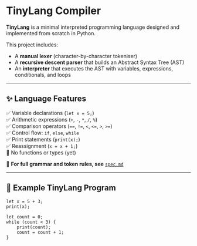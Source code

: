 # TinyLang Compiler

**TinyLang** is a minimal interpreted programming language designed and implemented from scratch in Python.

This project includes:
- A **manual lexer** (character-by-character tokeniser)
- A **recursive descent parser** that builds an Abstract Syntax Tree (AST)
- An **interpreter** that executes the AST with variables, expressions, conditionals, and loops

---

## ✨ Language Features

✅ Variable declarations (`let x = 5;`)  
✅ Arithmetic expressions (`+`, `-`, `*`, `/`, `%`)  
✅ Comparison operators (`==`, `!=`, `<`, `<=`, `>`, `>=`)  
✅ Control flow: `if`, `else`, `while`  
✅ Print statements (`print(x);`)  
✅ Reassignment (`x = x + 1;`)  
🚫 No functions or types (yet)

📖 **For full grammar and token rules, see** [`spec.md`](./spec.md)

---

## 🧪 Example TinyLang Program

```tiny
let x = 5 + 3;
print(x);

let count = 0;
while (count < 3) {
    print(count);
    count = count + 1;
}
